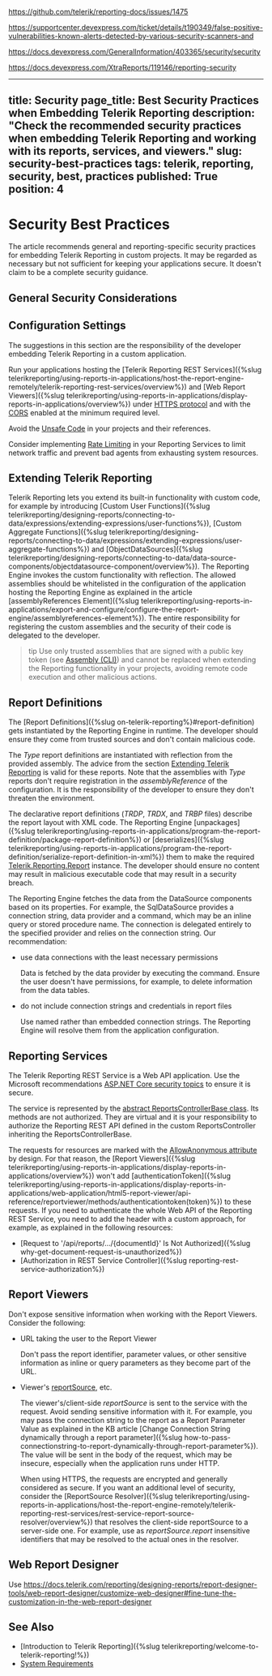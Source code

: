https://github.com/telerik/reporting-docs/issues/1475

https://supportcenter.devexpress.com/ticket/details/t190349/false-positive-vulnerabilities-known-alerts-detected-by-various-security-scanners-and

https://docs.devexpress.com/GeneralInformation/403365/security/security

https://docs.devexpress.com/XtraReports/119146/reporting-security

---
title: Security
page_title: Best Security Practices when Embedding Telerik Reporting
description: "Check the recommended security practices when embedding Telerik Reporting and working with its reports, services, and viewers."
slug: security-best-practices
tags: telerik, reporting, security, best, practices
published: True
position: 4
---

# Security Best Practices

The article recommends general and reporting-specific security practices for embedding Telerik Reporting in custom projects. It may be regarded as necessary but not sufficient for keeping your applications secure. It doesn't claim to be a complete security guidance.

## General Security Considerations



## Configuration Settings

The suggestions in this section are the responsibility of the developer embedding Telerik Reporting in a custom application.

Run your applications hosting the [Telerik Reporting REST Services]({%slug telerikreporting/using-reports-in-applications/host-the-report-engine-remotely/telerik-reporting-rest-services/overview%}) and [Web Report Viewers]({%slug telerikreporting/using-reports-in-applications/display-reports-in-applications/overview%}) under [HTTPS protocol](https://developer.mozilla.org/en-US/docs/Glossary/HTTPS) and with the [CORS](https://developer.mozilla.org/en-US/docs/Glossary/CORS) enabled at the minimum required level.

Avoid the [Unsafe Code](https://learn.microsoft.com/en-us/dotnet/csharp/language-reference/unsafe-code#c-language-specification) in your projects and their references.

Consider implementing [Rate Limiting](https://learn.microsoft.com/en-us/aspnet/core/performance/rate-limit?view=aspnetcore-8.0) in your Reporting Services to limit network traffic and prevent bad agents from exhausting system resources.

## Extending Telerik Reporting

Telerik Reporting lets you extend its built-in functionality with custom code, for example by introducing [Custom User Functions]({%slug telerikreporting/designing-reports/connecting-to-data/expressions/extending-expressions/user-functions%}), [Custom Aggregate Functions]({%slug telerikreporting/designing-reports/connecting-to-data/expressions/extending-expressions/user-aggregate-functions%}) and [ObjectDataSources]({%slug telerikreporting/designing-reports/connecting-to-data/data-source-components/objectdatasource-component/overview%}). The Reporting Engine invokes the custom functionality with reflection. The allowed assemblies should be whitelisted in the configuration of the application hosting the Reporting Engine as explained in the article [assemblyReferences Element]({%slug telerikreporting/using-reports-in-applications/export-and-configure/configure-the-report-engine/assemblyreferences-element%}). The entire responsibility for registering the custom assemblies and the security of their code is delegated to the developer.

>tip Use only trusted assemblies that are signed with a public key token (see [Assembly (CLI)](https://en.wikipedia.org/wiki/Assembly_(CLI))) and cannot be replaced when extending the Reporting functionality in your projects, avoiding remote code execution and other malicious actions.

## Report Definitions

The [Report Definitions]({%slug on-telerik-reporting%}#report-definition) gets instantiated by the Reporting Engine in runtime. The developer should ensure they come from trusted sources and don't contain malicious code.

The _Type_ report definitions are instantiated with reflection from the provided assembly. The advice from the section [Extending Telerik Reporting](#extending-telerik-reporting) is valid for these reports. Note that the assemblies with _Type_ reports don't require registration in the _assemblyReference_ of the configuration. It is the responsibility of the developer to ensure they don't threaten the environment.

The declarative report definitions (_TRDP_, _TRDX_, and _TRBP_ files) describe the report layout with XML code. The Reporting Engine [unpackages]({%slug telerikreporting/using-reports-in-applications/program-the-report-definition/package-report-definition%}) or [deserializes]({%slug telerikreporting/using-reports-in-applications/program-the-report-definition/serialize-report-definition-in-xml%}) them to make the required [Telerik.Reporting.Report](/api/telerik.reporting.report) instance. The developer should ensure no content may result in malicious executable code that may result in a security breach.

The Reporting Engine fetches the data from the DataSource components based on its properties. For example, the SqlDataSource provides a connection string, data provider and a command, which may be an inline query or stored procedure name. The connection is delegated entirely to the specified provider and relies on the connection string. Our recommendation:

* use data connections with the least necessary permissions

	Data is fetched by the data provider by executing the command. Ensure the user doesn't have permissions, for example, to delete information from the data tables.

* do not include connection strings and credentials in report files

	Use named rather than embedded connection strings. The Reporting Engine will resolve them from the application configuration.

## Reporting Services

The Telerik Reporting REST Service is a Web API application. Use the Microsoft recommendations [ASP.NET Core security topics](https://learn.microsoft.com/en-us/aspnet/core/security/?view=aspnetcore-8.0) to ensure it is secure.

The service is represented by the [abstract ReportsControllerBase class](/api/telerik.reporting.services.webapi.reportscontrollerbase). Its methods are not authorized. They are virtual and it is your responsibility to authorize the Reporting REST API defined in the custom ReportsController inheriting the ReportsControllerBase.

The requests for resources are marked with the [AllowAnonymous attribute](https://learn.microsoft.com/en-us/dotnet/api/microsoft.aspnetcore.authorization.allowanonymousattribute?view=aspnetcore-8.0) by design. For that reason, the [Report Viewers]({%slug telerikreporting/using-reports-in-applications/display-reports-in-applications/overview%}) won't add [authenticationToken]({%slug telerikreporting/using-reports-in-applications/display-reports-in-applications/web-application/html5-report-viewer/api-reference/reportviewer/methods/authenticationtoken(token)%}) to these requests. If you need to authenticate the whole Web API of the Reporting REST Service, you need to add the header with a custom approach, for example, as explained in the following resources:

* [Request to '/api/reports/.../{documentId}' Is Not Authorized]({%slug why-get-document-request-is-unauthorized%})
* [Authorization in REST Service Controller]({%slug reporting-rest-service-authorization%})


## Report Viewers

Don't expose sensitive information when working with the Report Viewers. Consider the following:

* URL taking the user to the Report Viewer

	Don't pass the report identifier, parameter values, or other sensitive information as inline or query parameters as they become part of the URL.

* Viewer's [reportSource]({%telerikreporting/using-reports-in-applications/display-reports-in-applications/web-application/html5-report-viewer/api-reference/reportviewer/methods/reportsource(rs)%}), etc.

	The viewer's/client-side _reportSource_ is sent to the service with the request. Avoid sending sensitive information with it. For example, you may pass the connection string to the report as a Report Parameter Value as explained in the KB article [Change Connection String dynamically through a report parameter]({%slug how-to-pass-connectionstring-to-report-dynamically-through-report-parameter%}). The value will be sent in the body of the request, which may be insecure, especially when the application runs under HTTP.
	
	When using HTTPS, the requests are encrypted and generally considered as secure. If you want an additional level of security, consider the [ReportSource Resolver]({%slug telerikreporting/using-reports-in-applications/host-the-report-engine-remotely/telerik-reporting-rest-services/rest-service-report-source-resolver/overview%}) that resolves the client-side reportSource to a server-side one. For example, use as _reportSource.report_ insensitive identifiers that may be resolved to the actual ones in the resolver.

## Web Report Designer

Use https://docs.telerik.com/reporting/designing-reports/report-designer-tools/web-report-designer/customize-web-designer#fine-tune-the-customization-in-the-web-report-designer



## See Also

* [Introduction to Telerik Reporting]({%slug telerikreporting/welcome-to-telerik-reporting!%})
* [System Requirements](https://www.telerik.com/products/reporting/system-requirements)
